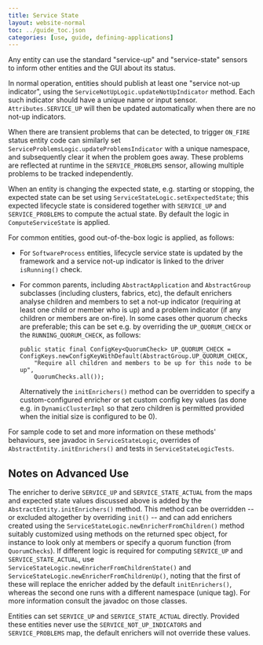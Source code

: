 ```yaml
---
title: Service State
layout: website-normal
toc: ../guide_toc.json
categories: [use, guide, defining-applications]
---
```


Any entity can use the standard "service-up" and "service-state" sensors to inform other entities and the GUI about its status.

In normal operation, entities should publish at least one "service not-up indicator", using the `ServiceNotUpLogic.updateNotUpIndicator` method. Each such indicator should have a unique name or input sensor. `Attributes.SERVICE_UP` will then be updated automatically when there are no not-up indicators.

When there are transient problems that can be detected, to trigger `ON_FIRE` status entity code can similarly set `ServiceProblemsLogic.updateProblemsIndicator` with a unique namespace, and subsequently clear it when the problem goes away. These problems are reflected at runtime in the `SERVICE_PROBLEMS` sensor, allowing multiple problems to be tracked independently.

When an entity is changing the expected state, e.g. starting or stopping, the expected state can be set using `ServiceStateLogic.setExpectedState`; this expected lifecycle state is considered together with `SERVICE_UP` and `SERVICE_PROBLEMS` to compute the actual state. By default the logic in `ComputeServiceState` is applied.

For common entities, good out-of-the-box logic is applied, as follows:

* For `SoftwareProcess` entities, lifecycle service state is updated by the framework
  and a service not-up indicator is linked to the driver `isRunning()` check.
  
* For common parents, including `AbstractApplication` and `AbstractGroup` subclasses (including clusters, fabrics, etc), the default enrichers analyse children and members to set a not-up indicator (requiring at least one child or member who is up) and a problem indicator (if any children or members are on-fire). In some cases other quorum checks are preferable; this can be set e.g. by overriding the `UP_QUORUM_CHECK` or the `RUNNING_QUORUM_CHECK`, as follows:
  
      public static final ConfigKey<QuorumCheck> UP_QUORUM_CHECK = ConfigKeys.newConfigKeyWithDefault(AbstractGroup.UP_QUORUM_CHECK, 
          "Require all children and members to be up for this node to be up",
          QuorumChecks.all());

  Alternatively the `initEnrichers()` method can be overridden to specify a custom-configured enricher or set custom config key values (as done e.g. in `DynamicClusterImpl` so that zero children is permitted provided when the initial size is configured to be 0).

For sample code to set and more information on these methods' behaviours, see javadoc in `ServiceStateLogic`, overrides of `AbstractEntity.initEnrichers()` and tests in `ServiceStateLogicTests`.

<!-- TODO include more documentation, sample code (ideally extracted on the fly from test cases so we know it works!) -->


## Notes on Advanced Use

The enricher to derive `SERVICE_UP` and `SERVICE_STATE_ACTUAL` from the maps and expected state values discussed above is added by the `AbstractEntity.initEnrichers()` method. This method can be overridden -- or excluded altogether by overriding `init()` -- and can add enrichers created using the `ServiceStateLogic.newEnricherFromChildren()` method suitably customized using methods on the returned spec object, for instance to look only at members or specify a quorum function (from `QuorumChecks`). If different logic is required for computing `SERVICE_UP` and `SERVICE_STATE_ACTUAL`, use `ServiceStateLogic.newEnricherFromChildrenState()` and `ServiceStateLogic.newEnricherFromChildrenUp()`, noting that the first of these will replace the enricher added by the default `initEnrichers()`, whereas the second one runs with a different namespace (unique tag). For more information consult the javadoc on those classes.

Entities can set `SERVICE_UP` and `SERVICE_STATE_ACTUAL` directly. Provided these entities never use the `SERVICE_NOT_UP_INDICATORS` and `SERVICE_PROBLEMS` map, the default enrichers will not override these values.

